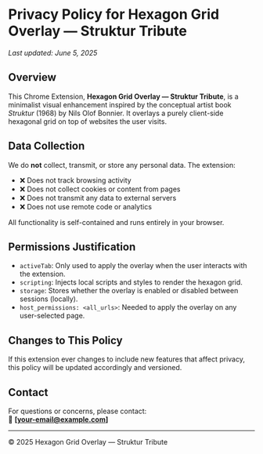 # Privacy Policy for Hexagon Grid Overlay — Struktur Tribute

_Last updated: June 5, 2025_

## Overview

This Chrome Extension, **Hexagon Grid Overlay — Struktur Tribute**, is a minimalist visual enhancement inspired by the conceptual artist book *Struktur* (1968) by Nils Olof Bonnier. It overlays a purely client-side hexagonal grid on top of websites the user visits.

## Data Collection

We do **not** collect, transmit, or store any personal data. The extension:

- ❌ Does not track browsing activity
- ❌ Does not collect cookies or content from pages
- ❌ Does not transmit any data to external servers
- ❌ Does not use remote code or analytics

All functionality is self-contained and runs entirely in your browser.

## Permissions Justification

- `activeTab`: Only used to apply the overlay when the user interacts with the extension.
- `scripting`: Injects local scripts and styles to render the hexagon grid.
- `storage`: Stores whether the overlay is enabled or disabled between sessions (locally).
- `host_permissions: <all_urls>`: Needed to apply the overlay on any user-selected page.

## Changes to This Policy

If this extension ever changes to include new features that affect privacy, this policy will be updated accordingly and versioned.

## Contact

For questions or concerns, please contact:  
📧 **[your-email@example.com]**

---

© 2025 Hexagon Grid Overlay — Struktur Tribute
